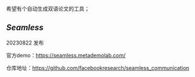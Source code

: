 

希望有个自动生成双语论文的工具；


## _Seamless_

20230822 发布

官方demo：https://seamless.metademolab.com/

仓库地址：https://github.com/facebookresearch/seamless_communication